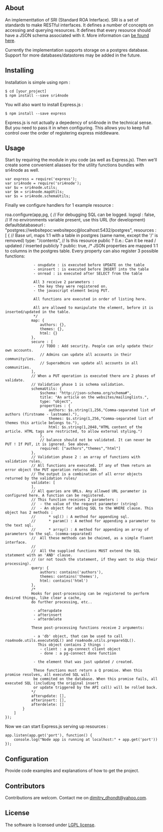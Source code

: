 ## About

An implementtation of SRI (Standard ROA Interface). 
SRI is a set of standards to make RESTful interfaces.
It defines a number of concepts on accessing and querying resources.
It defines that every resource should have a JSON schema associated with it.
More information can [be found here](https://docs.google.com/document/d/1KY-VV_AUJXxkMYrMwVFmyN4yIqil4zx4sKeV_RJFRnU/pub).

Currently the implementation supports storage on a postgres database.
Support for more databases/datastores may be added in the future.

## Installing

Installation is simple using npm :

    $ cd [your_project]
    $ npm install --save sri4node
    
You will also want to install Express.js :

    $ npm install --save express
    
Express.js is not actually a depedency of sri4node in the technical sense. 
But you need to pass it in when configuring. 
This allows you to keep full control over the order of registering express middleware.

## Usage

Start by requiring the module in you code (as well as Express.js).
Then we'll create some convenient aliasses for the utility functions bundles with sri4node as well.

    var express = require('express');
    var sri4node = require('sri4node');
    var $u = sri4node.utils;
    var $m = sri4node.mapUtils;
    var $s = sri4node.schemaUtils;

Finally we configure handlers for 1 example resource :

roa.configure(app,pg,
    {
        // For debugging SQL can be logged.
        logsql : false,
        // If no environments variable present, use this URL (for development)
        defaultdatabaseurl : "postgres://websitepoc:websitepoc@localhost:5432/postgres",
        resources : [
            {
                // Base url, maps 1:1 with a table in postgres (same name, except the '/' is removed)
                type: "/contents",
                // Is this resource public ? (I.e.: Can it be read / updated / inserted publicly ?
                public: true,
                /*
                 JSON properties are mapped 1:1 to columns in the postgres table.
                 Every property can also register 3 possible functions:

                 - onupdate : is executed before UPDATE on the table
                 - oninsert : is executed before INSERT into the table
                 - onread : is executed after SELECT from the table

                 All 3 receive 2 parameters :
                 - the key they were registered on.
                 - the javascript element being PUT.

                 All functions are executed in order of listing here.

                 All are allowed to manipulate the element, before it is inserted/updated in the table.
                 */
                map: {
                    authors: {},
                    themes: {},
                    html: {}
                },
                secure : [
                    // TODO : Add security. People can only update their own accounts.
                    // Admins can update all accounts in their community/ies.
                    // Superadmins van update all accounts in all communities.
                ],
                // When a PUT operation is executed there are 2 phases of validate.
                // Validation phase 1 is schema validation.
                schemaUtils: {
                    $schema: "http://json-schema.org/schema#",
                    title: "An article on the websites/mailinglists.",
                    type: "object",
                    properties : {
                        authors: $s.string(1,256,"Comma-separated list of authors (firstname - lastname)."),
                        themes: $s.string(1,256,"Comma-separated list of themes this article belongs to."),
                        html: $s.string(1,2048,"HTML content of the article. HTML tags are restricted, to allow external styling.")
                    },
                    // balance should not be validated. It can never be PUT ! If PUT, it is ignored. See above.
                    required: ["authors","themes","html"]
                },
                // Validation phase 2 : an array of functions with validation rules.
                // All functions are executed. If any of them return an error object the PUT operation returns 409.
                // The output is a combination of all error objects returned by the validation rules/
                validate: [
                ],
                // All queries are URLs. Any allowed URL parameter is configured here. A function can be registered.
                // This function receives 2 parameters :
                //  - the value of the request parameter (string)
                //  - An object for adding SQL to the WHERE clause. This object has 2 methods :
                //      * sql() : A method for appending sql.
                //      * param() : A method for appending a parameter to the text sql.
                //      * array() : A method for appending an array of parameters to the sql. (comma-separated)
                //  All these methods can be chained, as a simple fluent interface.
                //
                //  All the supplied functions MUST extend the SQL statement with an 'AND' clause.
                // (or not touch the statement, if they want to skip their processing).
                query: {
                    authors: contains('authors'),
                    themes: contains('themes'),
                    html: contains('html')
                },
                /*
                Hooks for post-processing can be registered to perform desired things, like clear a cache,
                do further processing, etc..

                 - afterupdate
                 - afterinsert
                 - afterdelete

                These post-processing functions receive 2 arguments:

                 - a 'db' object, that can be used to call roa4node.utils.executeSQL() and roa4node.utils.prepareSQL().
                   This object contains 2 things :
                    - client : a pg-connect client object
                    - done : a pg-connect done function

                 - the element that was just updated / created.

                 These functions must return a Q promise. When this promise resolves, all executed SQL will
                 be commited on the database. When this promise fails, all executed SQL (including the original insert
                 or update triggered by the API call) will be rolled back.
                */
                afterupdate: [],
                afterinsert: [],
                afterdelete: []
            }
        ]
    });

Now we can start Express.js serving up resources :

    app.listen(app.get('port'), function() {
        console.log("Node app is running at localhost:" + app.get('port'))
    });

## Configuration

Provide code examples and explanations of how to get the project.


## Contributors

Contributions are welcom. Contact me on dimitry_dhondt@yahoo.com.

## License

The software is licensed under [LGPL license](https://www.gnu.org/licenses/lgpl.html). 